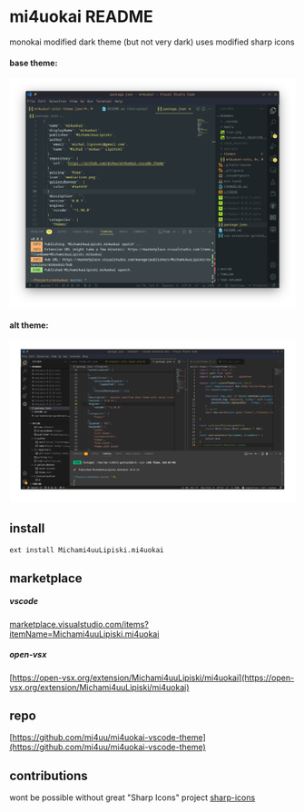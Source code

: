 # mi4uokai README
monokai modified dark theme (but not very dark)
uses modified sharp icons 

#### base theme:
![screenshot base](./media/Screenshot_20241230_194346.png)

#### alt theme:
![screenshot alt](./media/Screenshot_20250126_161646.png)


## install
```
ext install Michami4uuLipiski.mi4uokai
```
## marketplace 

##### vscode
[marketplace.visualstudio.com/items?itemName=Michami4uuLipiski.mi4uokai](marketplace.visualstudio.com/items?itemName=Michami4uuLipiski.mi4uokai)

##### open-vsx
[https://open-vsx.org/extension/Michami4uuLipiski/mi4uokai](https://open-vsx.org/extension/Michami4uuLipiski/mi4uokai)

## repo
[https://github.com/mi4uu/mi4uokai-vscode-theme](https://github.com/mi4uu/mi4uokai-vscode-theme)


## contributions
wont be possible without great  "Sharp Icons" project  [sharp-icons]( https://github.com/rylydou/sharp-icons)
